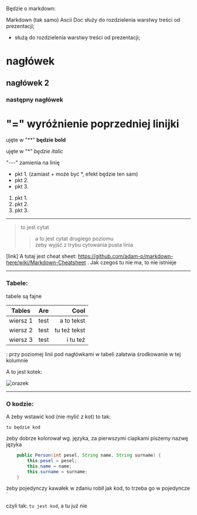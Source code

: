Będzie o markdown:  

Markdown (tak samo) Ascii Doc służy do rozdzielenia warstwy treści od prezentacji;  
- służą do rozdzielenia warstwy treści od prezentacji;

# nagłówek 
## nagłówek 2
### następny nagłówek

"=" wyróżnienie poprzedniej linijki
=

ujęte w "**" **będzie bold**

ujęte w "*" *będzie italic*

"---" zamienia na linię 

+ pkt 1. (zamiast + może być *, efekt będzie ten sam)
+ pkt 2.
+ pkt 3.

1. pkt 1.
2. pkt 2.
3. pkt 3.

---

> to jest cytat
>> a to jest cytat drugiego poziomu  
żeby wyjść z trybu cytowania pusta linia

[link] A tutaj jest cheat sheet: https://github.com/adam-p/markdown-here/wiki/Markdown-Cheatsheet . Jak czegoś tu nie ma, to nie istnieje

---
### Tabele:
tabele są fajne


| Tables        | Are           | Cool  |
| ------------- |:-------------:| -----:|
| wiersz 1      | test | a to tekst |
| wiersz 2      | test |   tu też tekst |
| wiersz 3 | test      |    i tu też|

: przy poziomej linii pod nagłówkami w tabeli załatwia środkowanie w tej kolumnie

A to jest kotek:

![orazek](https://royalcanin.pl/blog/wp-content/uploads/2016/12/176W-950x633.jpeg)

---
### O kodzie:
A żeby wstawić kod (nie mylić z kot) to tak:

``` tu będzie kod ```

żeby dobrze kolorował wg. języka, za pierwszymi ciapkami piszemy nazwę języka
```JAVA
    public Person(int pesel, String name, String surname) {
        this.pesel = pesel;
        this.name = name;
        this.surname = surname;
    }
```


żeby pojedynczy kawałek w zdaniu robił jak kod, to trzeba go w pojedyncze `

czyli tak: `tu jest kod`, a tu już nie